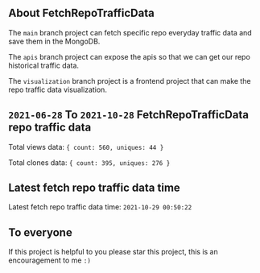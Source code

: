 ## About FetchRepoTrafficData

The `main` branch project can fetch specific repo everyday traffic data and save them in the MongoDB.

The `apis` branch project can expose the apis so that we can get our repo historical traffic data.

The `visualization` branch project is a frontend project that can make the repo traffic data visualization.

## `2021-06-28` To `2021-10-28` FetchRepoTrafficData repo traffic data

Total views data: `{ count: 560, uniques: 44 }`

Total clones data: `{ count: 395, uniques: 276 }`

## Latest fetch repo traffic data time

Latest fetch repo traffic data time: `2021-10-29 00:50:22`

## To everyone

If this project is helpful to you please star this project, this is an encouragement to me `:)`



